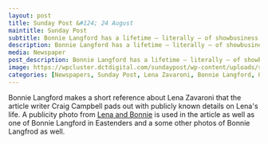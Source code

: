 ```yaml
---
layout: post
title: Sunday Post &#124; 24 August
maintitle: Sunday Post
subtitle: Bonnie Langford has a lifetime – literally – of showbusiness memories
description: Bonnie Langford has a lifetime – literally – of showbusiness memories.
media: Newspaper
post_description: Bonnie Langford has a lifetime – literally – of showbusiness memories.
image: https://wpcluster.dctdigital.com/sundaypost/wp-content/uploads/sites/13/2019/08/5d5d303a00e752.96581213-e1566480620476-539x372.jpg
categories: [Newspapers, Sunday Post, Lena Zavaroni, Bonnie Langford, OnThisDay24August]
---
```


Bonnie Langford makes a short reference about Lena Zavaroni that the article writer Craig Campbell pads out with publicly known details on Lena's life. A publicity photo from [Lena and Bonnie](/1978-03-26-lena-and-bonnie) is used in the article as well as one of Bonnie Langford in Eastenders and a some other photos of Bonnie Langfrod as well.

<div class="iframely-embed"><div class="iframely-responsive" style="padding-bottom: 68.9922%; padding-top: 120px;"><a href="https://www.sundaypost.com/fp/try-to-keep-those-that-you-love-around-you-bonnie-langford-has-some-advice-for-would-be-entertainers/" data-iframely-url="//cdn.iframe.ly/oD0UmrM"></a></div></div><script async src="//cdn.iframe.ly/embed.js" charset="utf-8"></script>

